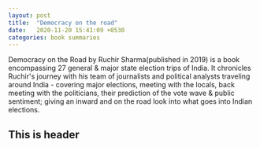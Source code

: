 ```yaml
---
layout: post
title:  "Democracy on the road"
date:   2020-11-20 15:41:09 +0530
categories: book summaries
---
```


Democracy on the Road by Ruchir Sharma(published in 2019) is a book encompassing 27 general & major state election trips of India. It chronicles Ruchir's journey with his team of journalists and political analysts traveling around India - covering major elections, meeting with the locals, back meeting with the politicians, their prediction of the vote wave & public sentiment; giving an inward and on the road look into what goes into Indian elections.

## This is header